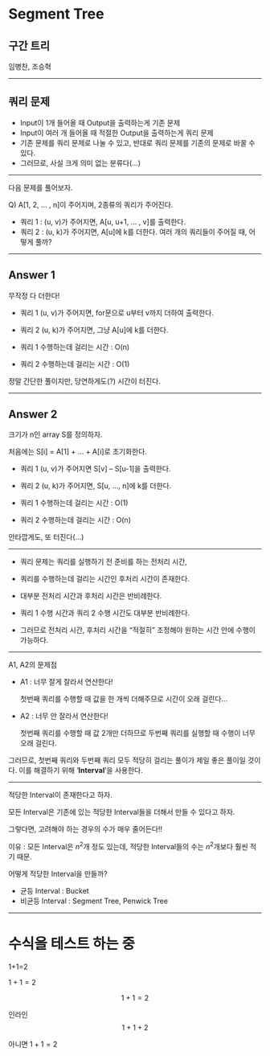 # Segment Tree
## 구간 트리

임병찬, 조승혁

---

## 쿼리 문제

- Input이 1개 들어올 때 Output을 출력하는게 기존 문제
- Input이 여러 개 들어올 때 적절한 Output을 출력하는게 쿼리 문제
- 기존 문제를 쿼리 문제로 나눌 수 있고, 반대로 쿼리 문제를 기존의 문제로 바꿀 수 있다.
- 그러므로, 사실 크게 의미 없는 분류다(…)

---

다음 문제를 풀어보자.

Q) A[1, 2, … , n]이 주어지며, 2종류의 쿼리가 주어진다.
- 쿼리 1 : (u, v)가 주어지면, A[u, u+1, … , v]를 출력한다.
- 쿼리 2 : (u, k)가 주어지면, A[u]에 k를 더한다. 
여러 개의 쿼리들이 주어질 때, 어떻게 풀까?

---

## Answer 1

무작정 다 더한다! 

- 쿼리 1 (u, v)가 주어지면, for문으로 u부터 v까지 더하여 출력한다.

- 쿼리 2 (u, k)가 주어지면, 그냥 A[u]에 k를 더한다.

- 쿼리 1 수행하는데 걸리는 시간 : O(n)

- 쿼리 2 수행하는데 걸리는 시간 : O(1)

정말 간단한 풀이지만, 당연하게도(?) 시간이 터진다.

---

## Answer 2
크기가 n인 array S를 정의하자. 

처음에는 S[i] = A[1] + … + A[i]로 초기화한다.

- 쿼리 1 (u, v)가 주어지면 S[v] – S[u-1]을 출력한다.

- 쿼리 2 (u, k)가 주어지면, S[u, …, n]에 k를 더한다.

- 쿼리 1 수행하는데 걸리는 시간 : O(1)

- 쿼리 2 수행하는데 걸리는 시간 : O(n)

안타깝게도, 또 터진다(…)



---

- 쿼리 문제는 쿼리를 실행하기 전 준비를 하는 전처리 시간, 

- 쿼리를 수행하는데 걸리는 시간인 후처리 시간이 존재한다.

- 대부분 전처리 시간과 후처리 시간은 반비례한다.

- 쿼리 1 수행 시간과 쿼리 2 수행 시간도 대부분 반비례한다.

- 그러므로 전처리 시간, 후처리 시간을 “적절히” 조정해야 원하는 시간 안에 수행이 가능하다.

---

A1, A2의 문제점
- A1 : 너무 잘게 잘라서 연산한다!

  첫번째 쿼리를 수행할 때 값을 한 개씩 더해주므로 시간이 오래 걸린다…

- A2 : 너무 안 잘라서 연산한다!

  첫번째 쿼리를 수행할 때 값 2개만 더하므로 두번째 쿼리를 실행할 때 수행이 너무 오래 걸린다.

그러므로, 첫번째 쿼리와 두번째 쿼리 모두 적당히 걸리는 풀이가 제일 좋은 풀이일 것이다.
이를 해결하기 위해 ‘**Interval**’을 사용한다.

---

적당한 Interval이 존재한다고 하자.

모든 Interval은 기존에 있는 적당한 Interval들을 더해서 만들 수 있다고 하자.

그렇다면, 고려해야 하는 경우의 수가 매우 줄어든다!!

이유 : 모든 Interval은 $n^2$개 정도 있는데, 적당한 Interval들의 수는 $n^2$개보다 훨씬 적기 때문.

어떻게 적당한 Interval을 만들까?

- 균등 Interval : Bucket
- 비균등 Interval : Segment Tree, Penwick Tree

---

# 수식을 테스트 하는 중

1+1=2 

$1+1=2$

$$1+1=2$$

인라인 $$1+1+2$$ 

아니면 $1+1=2$

